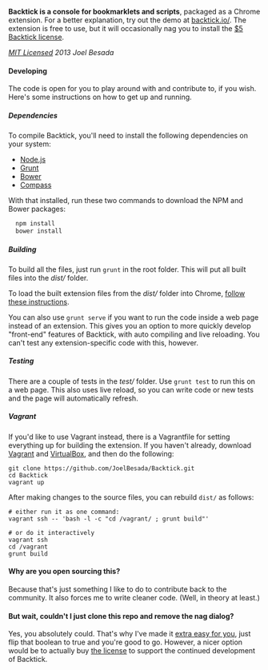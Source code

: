 **Backtick is a console for bookmarklets and scripts**, packaged as a Chrome extension. For a better explanation, try out the demo at [backtick.io/](http://backtick.io). The extension is free to use, but it will occasionally nag you to install the [$5 Backtick license](http://goo.gl/LkPHMG).

*[MIT Licensed](http://opensource.org/licenses/MIT) 2013 Joel Besada*

#### Developing
The code is open for you to play around with and contribute to, if you wish. Here's some instructions on how to get up and running.


##### Dependencies
To compile Backtick, you'll need to install the following dependencies on your system:
  * [Node.js](http://nodejs.org/)
  * [Grunt](http://gruntjs.com/)
  * [Bower](http://bower.io/)
  * [Compass](http://compass-style.org/)

With that installed, run these two commands to download the NPM and Bower packages:
```bash
  npm install
  bower install
```

##### Building
To build all the files, just run `grunt` in the root folder. This will put all built files into the *dist/* folder.

To load the built extension files from the *dist/* folder into Chrome, [follow these instructions](http://developer.chrome.com/extensions/getstarted.html#unpacked).

You can also use `grunt serve` if you want to run the code inside a web page instead of an extension. This gives you an option to more quickly develop "front-end" features of Backtick, with auto compiling and live reloading. You can't test any extension-specific code with this, however.

##### Testing
There are a couple of tests in the *test/* folder. Use `grunt test` to run this on a web page. This also uses live reload, so you can write code or new tests and the page will automatically refresh.

##### Vagrant

If you'd like to use Vagrant instead, there is a Vagrantfile for setting everything up for building the extension. If you haven't already, download [Vagrant](http://downloads.vagrantup.com/) and [VirtualBox](https://www.virtualbox.org/wiki/Downloads), and then do the following:

```
git clone https://github.com/JoelBesada/Backtick.git
cd Backtick
vagrant up
```

After making changes to the source files, you can rebuild `dist/` as follows:

```
# either run it as one command:
vagrant ssh -- 'bash -l -c "cd /vagrant/ ; grunt build"'

# or do it interactively
vagrant ssh
cd /vagrant
grunt build
```

#### Why are you open sourcing this?
Because that's just something I like to do to contribute back to the community. It also forces me to write cleaner code. (Well, in theory at least.)

#### But wait, couldn't I just clone this repo and remove the nag dialog?
Yes, you absolutely could. That's why I've made it [extra easy for you](https://github.com/JoelBesada/Backtick/blob/master/extension/scripts/license.coffee#L2), just flip that boolean to true and you're good to go. However, a nicer option would be to actually buy [the license](http://goo.gl/LkPHMG) to support the continued development of Backtick.

